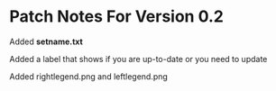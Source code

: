 # Patch Notes For Version 0.2
Added **setname.txt**

Added a label that shows if you are up-to-date or you need to update

Added rightlegend.png and leftlegend.png
